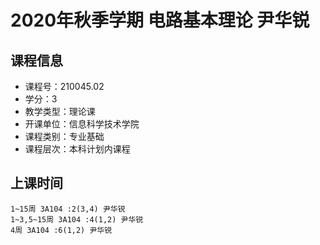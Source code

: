 # 2020年秋季学期 电路基本理论 尹华锐






## 课程信息

- 课程号：210045.02
- 学分：3
- 教学类型：理论课
- 开课单位：信息科学技术学院
- 课程类别：专业基础
- 课程层次：本科计划内课程

## 上课时间

```
1~15周 3A104 :2(3,4) 尹华锐
1~3,5~15周 3A104 :4(1,2) 尹华锐
4周 3A104 :6(1,2) 尹华锐
```

